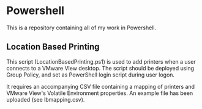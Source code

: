 # Powershell

This is a repository containing all of my work in Powershell. 

## Location Based Printing
This script (LocationBasedPrinting.ps1) is used to add printers when a user connects to a VMware View desktop. The script should be deployed using Group Policy, and set as PowerShell login script during user logon. 

It requires an accompanying CSV file containing a mapping of printers and VMware View's Volatile Environment properties. An example file has been uploaded (see lbmapping.csv).
